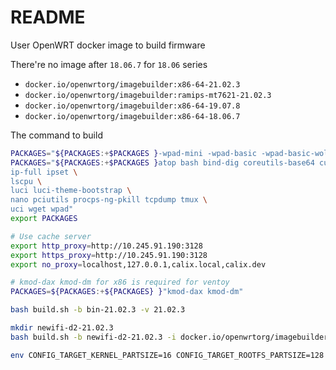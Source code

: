 # README

User OpenWRT docker image to build firmware

There're no image after `18.06.7` for `18.06` series

- `docker.io/openwrtorg/imagebuilder:x86-64-21.02.3`
- `docker.io/openwrtorg/imagebuilder:ramips-mt7621-21.02.3`
- `docker.io/openwrtorg/imagebuilder:x86-64-19.07.8`
- `docker.io/openwrtorg/imagebuilder:x86-64-18.06.7`

The command to build

```bash
PACKAGES="${PACKAGES:+$PACKAGES }-wpad-mini -wpad-basic -wpad-basic-wolfssl -dnsmasq"
PACKAGES="${PACKAGES:+$PACKAGES }atop bash bind-dig coreutils-base64 curl diffutils dnsmasq-full dropbearconvert fdisk file \
ip-full ipset \
lscpu \
luci luci-theme-bootstrap \
nano pciutils procps-ng-pkill tcpdump tmux \
uci wget wpad"
export PACKAGES

# Use cache server
export http_proxy=http://10.245.91.190:3128
export https_proxy=http://10.245.91.190:3128
export no_proxy=localhost,127.0.0.1,calix.local,calix.dev

# kmod-dax kmod-dm for x86 is required for ventoy
PACKAGES=${PACKAGES:+${PACKAGES} }"kmod-dax kmod-dm"

bash build.sh -b bin-21.02.3 -v 21.02.3

mkdir newifi-d2-21.02.3
bash build.sh -b newifi-d2-21.02.3 -i docker.io/openwrtorg/imagebuilder:ramips-mt7621-21.02.3 -p d-team_newifi-d2

env CONFIG_TARGET_KERNEL_PARTSIZE=16 CONFIG_TARGET_ROOTFS_PARTSIZE=128 ./build.sh -b bin-19.07.8 -v 19.07.8
```
